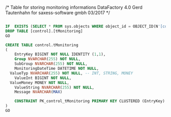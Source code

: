 /*
Table for storing monitoring informations
DataFactory 4.0
Gerd Tautenhahn for saxess-software gmbh
03/2017
*/


````SQL

IF  EXISTS (SELECT * FROM sys.objects WHERE object_id = OBJECT_ID(N'[control].[tMonitoring]') AND type in (N'U'))
DROP TABLE [control].[tMonitoring]
GO

CREATE TABLE control.tMonitoring
(
    EntryKey BIGINT NOT NULL IDENTITY (1,1),
	Group NVARCHAR(255) NOT NULL,
	SubGroup NVARCHAR(255) NOT NULL,
	MonitoringDateTime DATETIME NOT NULL,
  ValueTyp NVARCHAR(255) NOT NULL, -- INT, STRING, MONEY
	ValueInt BIGINT NOT NULL,
  ValueMoney MONEY NOT NULL,
	ValueString NVARCHAR(255) NOT NULL,
	Message NVARCHAR(MAX)

	CONSTRAINT PK_control_tMonitoring PRIMARY KEY CLUSTERED (EntryKey)
)
GO
````

